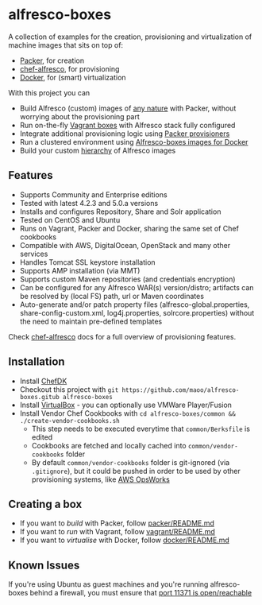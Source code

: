 alfresco-boxes
================

A collection of examples for the creation, provisioning and virtualization of machine images that sits on top of:
- [Packer](http://www.packer.io), for creation
- [chef-alfresco](https://github.com/maoo/chef-alfresco), for provisioning
- [Docker](https://www.docker.io), for (smart) virtualization

With this project you can
* Build Alfresco (custom) images of [any nature](http://www.packer.io/docs/templates/builders.html) with Packer, without worrying about the provisioning part
* Run on-the-fly [Vagrant boxes](http://www.vagrantup.com) with Alfresco stack fully configured
* Integrate additional provisioning logic using [Packer provisioners](http://www.packer.io/docs/templates/provisioners.html)
* Run a clustered environment using [Alfresco-boxes images for Docker](https://hub.docker.com/u/maoo)
* Build your custom [hierarchy]() of Alfresco images

Features
---
* Supports Community and Enterprise editions
* Tested with latest 4.2.3 and 5.0.a versions
* Installs and configures Repository, Share and Solr application
* Tested on CentOS and Ubuntu
* Runs on Vagrant, Packer and Docker, sharing the same set of Chef cookbooks
* Compatible with AWS, DigitalOcean, OpenStack and many other services
* Handles Tomcat SSL keystore installation
* Supports AMP installation (via MMT)
* Supports custom Maven repositories (and credentials encryption)
* Can be configured for any Alfresco WAR(s) version/distro; artifacts can be resolved by (local FS) path, url or Maven coordinates
* Auto-generate and/or patch property files (alfresco-global.properties, share-config-custom.xml, log4j.properties, solrcore.properties) without the need to maintain pre-defined templates

Check [chef-alfresco](https://github.com/maoo/chef-alfresco) docs for a full overview of provisioning features.

Installation
---
* Install [ChefDK](http://downloads.getchef.com/chef-dk)
* Checkout this project with ```git https://github.com/maoo/alfresco-boxes.gitub alfresco-boxes```
* Install [VirtualBox](https://www.virtualbox.org) - you can optionally use VMWare Player/Fusion
* Install Vendor Chef Cookbooks with ```cd alfresco-boxes/common && ./create-vendor-cookbooks.sh```
  * This step needs to be executed everytime that ```common/Berksfile``` is edited
  * Cookbooks are fetched and locally cached into ```common/vendor-cookbooks``` folder
  * By default ```common/vendor-cookbooks``` folder is git-ignored (via ```.gitignore```), but it could be pushed in order to be used by other provisioning systems, like [AWS OpsWorks](http://docs.aws.amazon.com/opsworks/latest/userguide/workingcookbook-attributes.html)

Creating a box
---
* If you want to _build_ with Packer, follow [packer/README.md](https://github.com/maoo/alfresco-boxes/tree/master/packer)
* If you want to _run_ with Vagrant, follow [vagrant/README.md](https://github.com/maoo/alfresco-boxes/tree/master/vagrant)
* If you want to _virtualise_ with Docker, follow [docker/README.md](https://github.com/maoo/alfresco-boxes/tree/master/docker)

Known Issues
---
If you're using Ubuntu as guest machines and you're running alfresco-boxes behind a firewall, you must ensure that [port 11371 is open/reachable](http://support.gpgtools.org/kb/faq/im-behind-a-firewall-eg-in-a-big-company-and-cant-reach-any-key-server-what-now)
